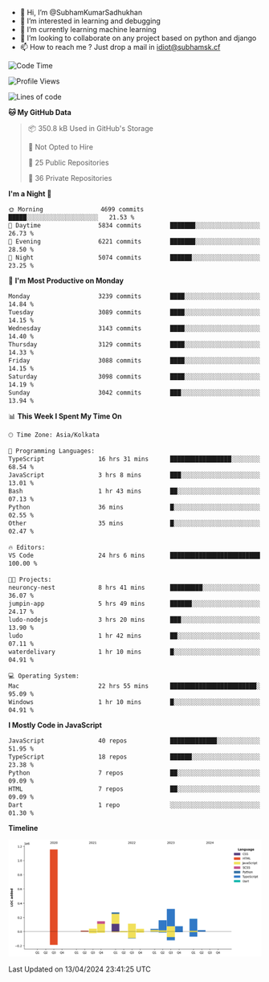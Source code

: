 - 👋 Hi, I’m @SubhamKumarSadhukhan
- 👀 I’m interested in learning and debugging
- 🌱 I’m currently learning machine learning
- 💞️ I’m looking to collaborate on any project based on python and django
- 📫 How to reach me ?
      Just drop a mail in idiot@subhamsk.cf

<!---
SubhamKumarSadhukhan/SubhamKumarSadhukhan is a ✨ special ✨ repository because its `README.md` (this file) appears on your GitHub profile.
You can click the Preview link to take a look at your changes.
--->


<!--START_SECTION:waka-->
![Code Time](http://img.shields.io/badge/Code%20Time-2%2C119%20hrs%2037%20mins-blue)

![Profile Views](http://img.shields.io/badge/Profile%20Views-0-blue)

![Lines of code](https://img.shields.io/badge/From%20Hello%20World%20I%27ve%20Written-2.6%20million%20lines%20of%20code-blue)

**🐱 My GitHub Data** 

> 📦 350.8 kB Used in GitHub's Storage 
 > 
> 🚫 Not Opted to Hire
 > 
> 📜 25 Public Repositories 
 > 
> 🔑 36 Private Repositories 
 > 
**I'm a Night 🦉** 

```text
🌞 Morning                4699 commits        █████░░░░░░░░░░░░░░░░░░░░   21.53 % 
🌆 Daytime                5834 commits        ███████░░░░░░░░░░░░░░░░░░   26.73 % 
🌃 Evening                6221 commits        ███████░░░░░░░░░░░░░░░░░░   28.50 % 
🌙 Night                  5074 commits        ██████░░░░░░░░░░░░░░░░░░░   23.25 % 
```
📅 **I'm Most Productive on Monday** 

```text
Monday                   3239 commits        ████░░░░░░░░░░░░░░░░░░░░░   14.84 % 
Tuesday                  3089 commits        ████░░░░░░░░░░░░░░░░░░░░░   14.15 % 
Wednesday                3143 commits        ████░░░░░░░░░░░░░░░░░░░░░   14.40 % 
Thursday                 3129 commits        ████░░░░░░░░░░░░░░░░░░░░░   14.33 % 
Friday                   3088 commits        ████░░░░░░░░░░░░░░░░░░░░░   14.15 % 
Saturday                 3098 commits        ████░░░░░░░░░░░░░░░░░░░░░   14.19 % 
Sunday                   3042 commits        ███░░░░░░░░░░░░░░░░░░░░░░   13.94 % 
```


📊 **This Week I Spent My Time On** 

```text
🕑︎ Time Zone: Asia/Kolkata

💬 Programming Languages: 
TypeScript               16 hrs 31 mins      █████████████████░░░░░░░░   68.54 % 
JavaScript               3 hrs 8 mins        ███░░░░░░░░░░░░░░░░░░░░░░   13.01 % 
Bash                     1 hr 43 mins        ██░░░░░░░░░░░░░░░░░░░░░░░   07.13 % 
Python                   36 mins             █░░░░░░░░░░░░░░░░░░░░░░░░   02.55 % 
Other                    35 mins             █░░░░░░░░░░░░░░░░░░░░░░░░   02.47 % 

🔥 Editors: 
VS Code                  24 hrs 6 mins       █████████████████████████   100.00 % 

🐱‍💻 Projects: 
neuroncy-nest            8 hrs 41 mins       █████████░░░░░░░░░░░░░░░░   36.07 % 
jumpin-app               5 hrs 49 mins       ██████░░░░░░░░░░░░░░░░░░░   24.17 % 
ludo-nodejs              3 hrs 20 mins       ███░░░░░░░░░░░░░░░░░░░░░░   13.90 % 
ludo                     1 hr 42 mins        ██░░░░░░░░░░░░░░░░░░░░░░░   07.11 % 
waterdelivary            1 hr 10 mins        █░░░░░░░░░░░░░░░░░░░░░░░░   04.91 % 

💻 Operating System: 
Mac                      22 hrs 55 mins      ████████████████████████░   95.09 % 
Windows                  1 hr 10 mins        █░░░░░░░░░░░░░░░░░░░░░░░░   04.91 % 
```

**I Mostly Code in JavaScript** 

```text
JavaScript               40 repos            █████████████░░░░░░░░░░░░   51.95 % 
TypeScript               18 repos            ██████░░░░░░░░░░░░░░░░░░░   23.38 % 
Python                   7 repos             ██░░░░░░░░░░░░░░░░░░░░░░░   09.09 % 
HTML                     7 repos             ██░░░░░░░░░░░░░░░░░░░░░░░   09.09 % 
Dart                     1 repo              ░░░░░░░░░░░░░░░░░░░░░░░░░   01.30 % 
```



**Timeline**

![Lines of Code chart](https://raw.githubusercontent.com/SubhamKumarSadhukhan/SubhamKumarSadhukhan/main/assets/bar_graph.png)


 Last Updated on 13/04/2024 23:41:25 UTC
<!--END_SECTION:waka-->
